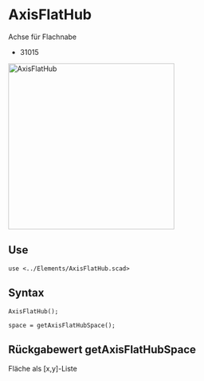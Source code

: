 # AxisFlatHub
Achse für Flachnabe
- 31015

<img width="333" alt="AxisFlatHub" src="https://user-images.githubusercontent.com/48654609/167176185-63ac3eab-88c9-46c6-9b66-8d2fdff0ada0.png">

## Use
```
use <../Elements/AxisFlatHub.scad>
```

## Syntax
```
AxisFlatHub();

space = getAxisFlatHubSpace();
```

## Rückgabewert getAxisFlatHubSpace
Fläche als \[x,y]-Liste